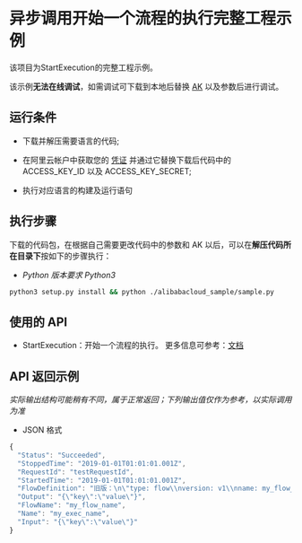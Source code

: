 # 异步调用开始一个流程的执行完整工程示例

该项目为StartExecution的完整工程示例。

该示例**无法在线调试**，如需调试可下载到本地后替换 [AK](https://usercenter.console.aliyun.com/#/manage/ak) 以及参数后进行调试。

## 运行条件

- 下载并解压需要语言的代码;


- 在阿里云帐户中获取您的 [凭证](https://usercenter.console.aliyun.com/#/manage/ak) 并通过它替换下载后代码中的 ACCESS_KEY_ID 以及 ACCESS_KEY_SECRET;

- 执行对应语言的构建及运行语句

## 执行步骤

下载的代码包，在根据自己需要更改代码中的参数和 AK 以后，可以在**解压代码所在目录下**按如下的步骤执行：

- *Python 版本要求 Python3*
```sh
python3 setup.py install && python ./alibabacloud_sample/sample.py
```
## 使用的 API

-  StartExecution：开始一个流程的执行。 更多信息可参考：[文档](https://next.api.aliyun.com/document/fnf/2019-03-15/StartExecution)

## API 返回示例

*实际输出结构可能稍有不同，属于正常返回；下列输出值仅作为参考，以实际调用为准*


- JSON 格式 
```js
{
  "Status": "Succeeded",
  "StoppedTime": "2019-01-01T01:01:01.001Z",
  "RequestId": "testRequestId",
  "StartedTime": "2019-01-01T01:01:01.001Z",
  "FlowDefinition": "旧版：\n\"type: flow\\nversion: v1\\nname: my_flow_name\\nsteps:\\n  - type: pass\\n    name: mypass\"\n\n新版：\n\"Type: StateMachine\\nSpecVersion: v1\\nName: my_flow_name\\nStartAt: my_state\\nStates:\\n  - Type: Pass\\n    Name: my_state\\n    End: true\"",
  "Output": "{\"key\":\"value\"}",
  "FlowName": "my_flow_name",
  "Name": "my_exec_name",
  "Input": "{\"key\":\"value\"}"
}
```

